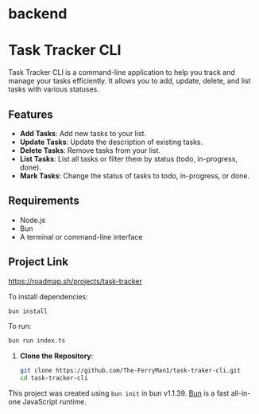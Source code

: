 # backend

# Task Tracker CLI

Task Tracker CLI is a command-line application to help you track and manage your tasks efficiently. It allows you to add, update, delete, and list tasks with various statuses.

## Features

- **Add Tasks**: Add new tasks to your list.
- **Update Tasks**: Update the description of existing tasks.
- **Delete Tasks**: Remove tasks from your list.
- **List Tasks**: List all tasks or filter them by status (todo, in-progress, done).
- **Mark Tasks**: Change the status of tasks to todo, in-progress, or done.

## Requirements

- Node.js
- Bun
- A terminal or command-line interface

## Project Link
https://roadmap.sh/projects/task-tracker


To install dependencies:

```bash
bun install
```

To run:

```bash
bun run index.ts
```
  
1. **Clone the Repository**:
   ```bash
   git clone https://github.com/The-FerryMan1/task-traker-cli.git
   cd task-tracker-cli

This project was created using `bun init` in bun v1.1.39. [Bun](https://bun.sh) is a fast all-in-one JavaScript runtime.

